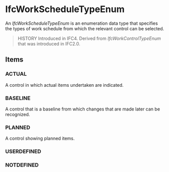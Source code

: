 # IfcWorkScheduleTypeEnum

An _IfcWorkScheduleTypeEnum_ is an enumeration data type that specifies the types of work schedule from which the relevant control can be selected.

> HISTORY  Introduced in IFC4. Derived from _IfcWorkControlTypeEnum_ that was introduced in IFC2.0.

## Items

### ACTUAL
A control in which actual items undertaken are indicated.

### BASELINE
A control that is a baseline from which changes that are made later can be recognized.

### PLANNED
A control showing planned items.

### USERDEFINED


### NOTDEFINED

